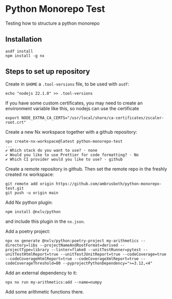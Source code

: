# Python Monorepo Test

Testing how to structure a python monorepo




## Installation 

```
asdf install
npm install -g nx
```



## Steps to set up repository

Create in `$HOME` a `.tool-versions` file, to be used with `asdf`:
```
echo "nodejs 22.1.0" >> .tool-versions
```

If you have some custom certificates, you may need to create an environment variable like this, so nodejs can use the certificate
```
export NODE_EXTRA_CA_CERTS="/usr/local/share/ca-certificates/zscaler-root.crt"
```

Create a new Nx workspace together with a github repository:
```
npx create-nx-workspace@latest python-monorepo-test
...
✔ Which stack do you want to use? · none
✔ Would you like to use Prettier for code formatting? · No
✔ Which CI provider would you like to use? · github
```

Create a remote repository in github.
Then set the remote repo in the freshly created nx workspace:
```
git remote add origin https://github.com/ambrusboth/python-monorepo-test.git
git push -u origin main
```

Add Nx python plugin:
```
npm install @nxlv/python
```
and include this plugin in the `nx.json`.


Add a poetry project:
```
npx nx generate @nxlv/python:poetry-project my-arithmetics --directory=libs --projectNameAndRootFormat=derived --projectType=library --linter=flake8 --unitTestRunner=pytest --unitTestHtmlReport=true --unitTestJUnitReport=true --codeCoverage=true --codeCoverageHtmlReport=true --codeCoverageXmlReport=true --codeCoverageThreshold=80 --pyprojectPythonDependency=">=3.12,<4" 
```

Add an external dependency to it:
```
npx nx run my-arithmetics:add --name=numpy
```

Add some arithmetic functions there.
